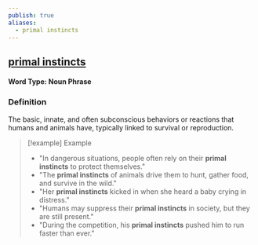 ```yaml
---
publish: true
aliases:
  - primal instincts
---
```


## [primal instincts](https://dictionary.cambridge.org/dictionary/english/primal)
#### Word Type: Noun Phrase

### Definition
The basic, innate, and often subconscious behaviors or reactions that humans and animals have, typically linked to survival or reproduction.

> [!example] Example
> 
> - "In dangerous situations, people often rely on their **primal instincts** to protect themselves."
> - "The **primal instincts** of animals drive them to hunt, gather food, and survive in the wild."
> - "Her **primal instincts** kicked in when she heard a baby crying in distress."
> - "Humans may suppress their **primal instincts** in society, but they are still present."
> - "During the competition, his **primal instincts** pushed him to run faster than ever."